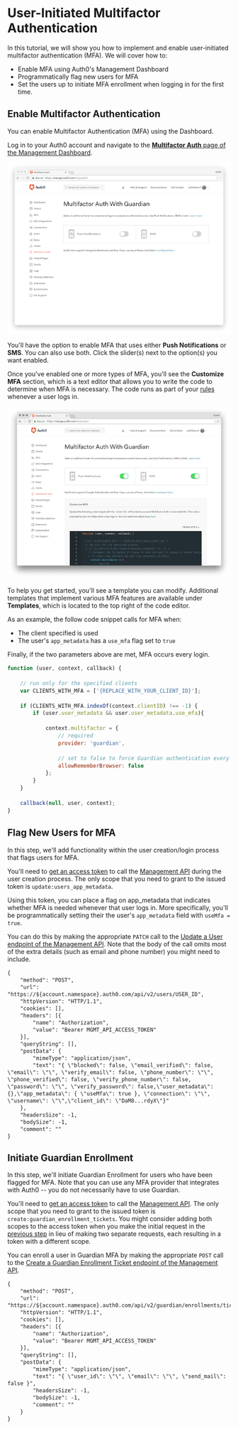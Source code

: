 # User-Initiated Multifactor Authentication

In this tutorial, we will show you how to implement and enable user-initiated multifactor authentication (MFA). We will cover how to:

* Enable MFA using Auth0's Management Dashboard
* Programmatically flag new users for MFA
* Set the users up to initiate MFA enrollment when logging in for the first time.

## Enable Multifactor Authentication

You can enable Multifactor Authentication (MFA) using the Dashboard.

Log in to your Auth0 account and navigate to the [**Multifactor Auth** page of the Management Dashboard](${manage_url}/#/guardian).

![](/media/articles/mfa/mfa-home.png)

You'll have the option to enable MFA that uses either **Push Notifications** or **SMS**. You can also use both. Click the slider(s) next to the option(s) you want enabled.

Once you've enabled one or more types of MFA, you'll see the **Customize MFA** section, which is a text editor that allows you to write the code to determine when MFA is necessary. The code runs as part of your [rules](/rules) whenever a user logs in.

![](/media/articles/mfa/mfa-template.png)

To help you get started, you'll see a template you can modify. Additional templates that implement various MFA features are available under **Templates**, which is located to the top right of the code editor.

As an example, the follow code snippet calls for MFA when:

* The client specified is used
* The user's `app_metadata` has a `use_mfa` flag set to `true`

Finally, if the two parameters above are met, MFA occurs every login.

```js
function (user, context, callback) {

    // run only for the specified clients
    var CLIENTS_WITH_MFA = ['{REPLACE_WITH_YOUR_CLIENT_ID}'];
    
    if (CLIENTS_WITH_MFA.indexOf(context.clientID) !== -1) {
        if (user.user_metadata && user.user_metadata.use_mfa){

            context.multifactor = {
                // required
                provider: 'guardian', 

                // set to false to force Guardian authentication every login
                allowRememberBrowser: false
            };
        }
    }

    callback(null, user, context);
}
```

## Flag New Users for MFA

In this step, we'll add functionality within the user creation/login process that flags users for MFA.

You'll need to [get an access token](/api/management/v2/tokens) to call the [Management API](/api/management/v2) during the user creation process. The only scope that you need to grant to the issued token is `update:users_app_metadata`.

Using this token, you can place a flag on app_metadata that indicates whether MFA is needed whenever that user logs in.  More specifically, you'll be programmatically setting their the user's `app_metadata` field with `useMfa = true`.

You can do this by making the appropriate `PATCH` call to the [Update a User endpoint of the Management API](/api/management/v2#!/Users/patch_users_by_id). Note that the body of the call omits most of the extra details (such as email and phone number) you might need to include.

```har
{
	"method": "POST",
	"url": "https://${account.namespace}.auth0.com/api/v2/users/USER_ID",
	"httpVersion": "HTTP/1.1",
	"cookies": [],
	"headers": [{
		"name": "Authorization",
		"value": "Bearer MGMT_API_ACCESS_TOKEN"
	}],
	"queryString": [],
	"postData": {
		"mimeType": "application/json",
		"text": "{ \"blocked\": false, \"email_verified\": false, \"email\": \"\", \"verify_email\": false, \"phone_number\": \"\", \"phone_verified\": false, \"verify_phone_number\": false, \"password\": \"\", \"verify_password\": false,\"user_metadata\": {},\"app_metadata\": { \"useMfa\": true }, \"connection\": \"\", \"username\": \"\",\"client_id\": \"DaM8...rdyX\"}"
	},
	"headersSize": -1,
	"bodySize": -1,
	"comment": ""
}
```

## Initiate Guardian Enrollment

In this step, we'll initiate Guardian Enrollment for users who have been flagged for MFA. Note that you can use any MFA provider that integrates with Auth0 -- you do not necessarily have to use Guardian.

You'll need to [get an access token](/api/management/v2/tokens) to call the [Management API](/api/management/v2). The only scope that you need to grant to the issued token is `create:guardian_enrollment_tickets`. You might consider adding both scopes to the access token when you make the initial request in the [previous step](#flag-new-users-for-mfa) in lieu of making two separate requests, each resulting in a token with a different scope.

You can enroll a user in Guardian MFA by making the appropriate `POST` call to the [Create a Guardian Enrollment Ticket endpoint of the Management API](/api/management/v2#!/Guardian/post_ticket).

```har
{
	"method": "POST",
	"url": "https://${account.namespace}.auth0.com/api/v2/guardian/enrollments/ticket",
	"httpVersion": "HTTP/1.1",
	"cookies": [],
	"headers": [{
		"name": "Authorization",
		"value": "Bearer MGMT_API_ACCESS_TOKEN"
	}],
	"queryString": [],
	"postData": {
		"mimeType": "application/json",
		"text": "{ \"user_id\": \"\", \"email\": \"\", \"send_mail\": false }",
		"headersSize": -1,
		"bodySize": -1,
		"comment": ""
	}
}
```